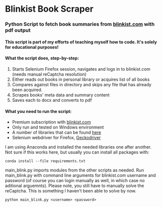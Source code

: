 # Blinkist Book Scraper
### Python Script to fetch book summaries from [blinkist.com](https://www.blinkist.com/) with pdf output 

#### This script is part of my efforts of teaching myself how to code. It's solely for educational purposes!

#### What the script does, step-by-step:
1. Starts Selenium Firefox session, navigates and logs in to blinkist.com (needs manual reCaptcha resolution)
2. Either reads out books in personal library or acquires list of all books
3. Compares against files in directory and skips any file that has already been acquired. 
4. Scrapes books' meta data and summary content
5. Saves each to docx and converts to pdf

#### What you need to run the script: 
- Premium subscription with [blinkist.com](https://www.blinkist.com/)
- Only run and tested on Windows environment
- A number of libraries that can be found [here](https://github.com/LangeJM/Selenium_Blinkist/blob/master/requirements.txt)
- Selenium webdriver for Firefox, [Geckodriver](https://github.com/LangeJM/Selenium_Blinkist/blob/master/geckodriver.exe)

I am using Anaconda and installed the needed libraries one after another. 
Not sure if this works here, but usually you can install all packages with: 
```
conda install --file requirements.txt
```

main_blink.py imports modules from the other scripts as needed. Run main_blink.py with command line arguments for blinkist.com username and password (of course you can login manually as well, in which case no aditional arguemnts). 
Please note, you still have to manually solve the reCaptcha. This is something I haven't been able to solve by now.

```
python main_blink.py <username> <password>
```







